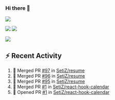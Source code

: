 ### Hi there 👋

![](https://github-profile-summary-cards.vercel.app/api/cards/profile-details?username=SetiZ&theme=github_dark)

![](https://github-profile-summary-cards.vercel.app/api/cards/repos-per-language?username=SetiZ&theme=github_dark)
![](https://github-profile-summary-cards.vercel.app/api/cards/most-commit-language?username=SetiZ&theme=github_dark)

![](https://github-profile-summary-cards.vercel.app/api/cards/stats?username=SetiZ&theme=github_dark)

## :zap: Recent Activity	

<!--START_SECTION:activity-->
1. 🎉 Merged PR [#97](https://github.com/SetiZ/resume/pull/97) in [SetiZ/resume](https://github.com/SetiZ/resume)
2. 🎉 Merged PR [#96](https://github.com/SetiZ/resume/pull/96) in [SetiZ/resume](https://github.com/SetiZ/resume)
3. 🎉 Merged PR [#95](https://github.com/SetiZ/resume/pull/95) in [SetiZ/resume](https://github.com/SetiZ/resume)
4. 🎉 Merged PR [#1](https://github.com/SetiZ/react-hook-calendar/pull/1) in [SetiZ/react-hook-calendar](https://github.com/SetiZ/react-hook-calendar)
5. 💪 Opened PR [#1](https://github.com/SetiZ/react-hook-calendar/pull/1) in [SetiZ/react-hook-calendar](https://github.com/SetiZ/react-hook-calendar)
<!--END_SECTION:activity-->

<!--
**SetiZ/SetiZ** is a ✨ _special_ ✨ repository because its `README.md` (this file) appears on your GitHub profile.

Here are some ideas to get you started:

- 🔭 I’m currently working on ...
- 🌱 I’m currently learning ...
- 👯 I’m looking to collaborate on ...
- 🤔 I’m looking for help with ...
- 💬 Ask me about ...
- 📫 How to reach me: ...
- 😄 Pronouns: ...
- ⚡ Fun fact: ...
-->
